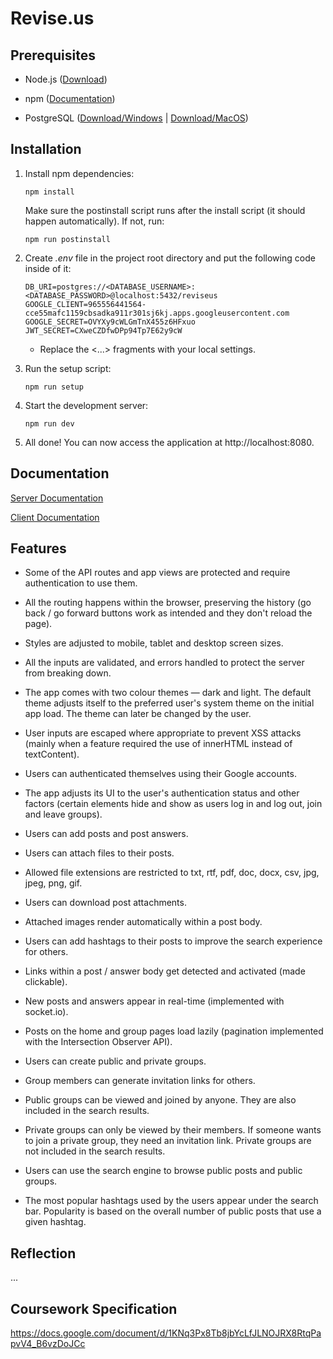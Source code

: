 # Revise.us

## Prerequisites

-   Node.js ([Download](https://nodejs.org/en/))

-   npm ([Documentation](https://www.npmjs.com/get-npm))

-   PostgreSQL ([Download/Windows](https://www.postgresql.org/download/) | [Download/MacOS](https://postgresapp.com/))

## Installation

1. Install npm dependencies:

    `npm install`

    Make sure the postinstall script runs after the install script (it should happen
    automatically). If not, run:

    `npm run postinstall`

2. Create _.env_ file in the project root directory and put the following
   code inside of it:

    ```
    DB_URI=postgres://<DATABASE_USERNAME>:<DATABASE_PASSWORD>@localhost:5432/reviseus
    GOOGLE_CLIENT=965556441564-cce55mafc1159cbsadka911r301sj6kj.apps.googleusercontent.com
    GOOGLE_SECRET=OVYXy9cWLGmTnX455z6HFxuo
    JWT_SECRET=CXweCZDfwDPp94Tp7E62y9cW
    ```

    - Replace the <...> fragments with your local settings.

3. Run the setup script:

    `npm run setup`

4. Start the development server:

    `npm run dev`

5. All done! You can now access the application at http://localhost:8080.

## Documentation

[Server Documentation](https://fictional-chainsaw-8092472b.pages.github.io/docs/TypeDoc/)

[Client Documentation](https://fictional-chainsaw-8092472b.pages.github.io/client/docs/TypeDoc/)

## Features

-   Some of the API routes and app views are protected and require authentication
    to use them.

-   All the routing happens within the browser, preserving the history (go back /
    go forward buttons work as intended and they don't reload the page).

-   Styles are adjusted to mobile, tablet and desktop screen sizes.

-   All the inputs are validated, and errors handled to protect the server from
    breaking down.

-   The app comes with two colour themes — dark and light. The default theme
    adjusts itself to the preferred user's system theme on the initial app load.
    The theme can later be changed by the user.

-   User inputs are escaped where appropriate to prevent XSS attacks (mainly when
    a feature required the use of innerHTML instead of textContent).

-   Users can authenticated themselves using their Google accounts.

-   The app adjusts its UI to the user's authentication status and other factors
    (certain elements hide and show as users log in and log out, join and leave
    groups).

-   Users can add posts and post answers.

-   Users can attach files to their posts.

-   Allowed file extensions are restricted to txt, rtf, pdf, doc, docx, csv, jpg,
    jpeg, png, gif.

-   Users can download post attachments.

-   Attached images render automatically within a post body.

-   Users can add hashtags to their posts to improve the search experience for
    others.

-   Links within a post / answer body get detected and activated
    (made clickable).

-   New posts and answers appear in real-time (implemented with socket.io).

-   Posts on the home and group pages load lazily (pagination implemented with the
    Intersection Observer API).

-   Users can create public and private groups.

-   Group members can generate invitation links for others.

-   Public groups can be viewed and joined by anyone. They are also included in
    the search results.

-   Private groups can only be viewed by their members. If someone wants to join a
    private group, they need an invitation link. Private groups are not included
    in the search results.

-   Users can use the search engine to browse public posts and public groups.

-   The most popular hashtags used by the users appear under the search bar.
    Popularity is based on the overall number of public posts that use a given
    hashtag.

## Reflection

...

## Coursework Specification

https://docs.google.com/document/d/1KNq3Px8Tb8jbYcLfJLNOJRX8RtqPapvV4_B6vzDoJCc
